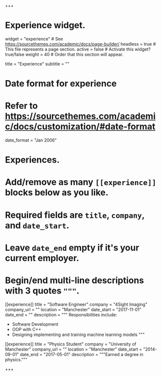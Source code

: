 +++
# Experience widget.
widget = "experience"  # See https://sourcethemes.com/academic/docs/page-builder/
headless = true  # This file represents a page section.
active = false  # Activate this widget? true/false
weight = 40  # Order that this section will appear.

title = "Experience"
subtitle = ""

# Date format for experience
#   Refer to https://sourcethemes.com/academic/docs/customization/#date-format
date_format = "Jan 2006"

# Experiences.
#   Add/remove as many `[[experience]]` blocks below as you like.
#   Required fields are `title`, `company`, and `date_start`.
#   Leave `date_end` empty if it's your current employer.
#   Begin/end multi-line descriptions with 3 quotes `"""`.
[[experience]]
  title = "Software Engineer"
  company = "4Sight Imaging"
  company_url = ""
  location = "Manchester"
  date_start = "2017-11-01"
  date_end = ""
  description = """
  Responsibilities include:
  
  * Software Development
  * OOP with C++
  * Designing implementing and training machine learning models
  """

[[experience]]
  title = "Physics Student"
  company = "University of Manchester"
  company_url = ""
  location = "Manchester"
  date_start = "2014-09-01"
  date_end = "2017-05-01"
  description = """Earned a degree in physics."""

+++
